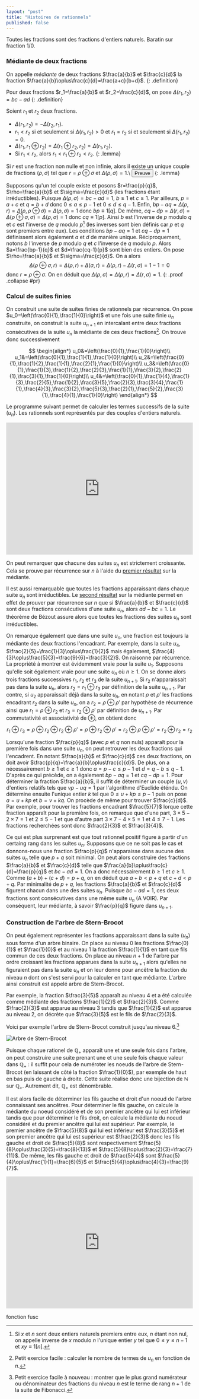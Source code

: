```yaml
---
layout: "post"
title: "Histoires de rationnels"
published: false
---
```


Toutes les fractions sont des fractions d'entiers naturels. Baratin sur fraction $1/0$.

### Médiante de deux fractions

On appelle *médiante* de deux fractions $\frac{a}{b}$ et $\frac{c}{d}$ la fraction $\frac{a}{b}\oplus\frac{c}{d}=\frac{a+c}{b+d}$.
{: .definition}

Pour deux fractions $r_1=\frac{a}{b}$ et $r_2=\frac{c}{d}$, on pose $\Delta(r_1,r_2)=bc-ad$
{: .definition}

Soient $r_1$ et $r_2$ deux fractions.
* $\Delta(r_1,r_2)=-\Delta(r_2,r_1)$.
* $r_1\lt r_2$ si et seulement si $\Delta(r_1,r_2)\gt0$ et $r_1=r_2$ si et seulement si $\Delta(r_1,r_2)=0$.
* $\Delta(r_1,r_1\oplus r_2)=\Delta(r_1\oplus r_2,r_2)=\Delta(r_1,r_2)$.
* Si $r_1\lt r_2$, alors $r_1\lt r_1\oplus r_2\lt r_2$.
{: .lemma}

Si $r$ est une fraction non nulle et non infinie, alors il existe un unique couple de fractions $(\rho,\sigma)$ tel que $r=\rho\oplus\sigma$ et $\Delta(\rho,\sigma)=1$.\\
<button type="button" class="btn btn-info" data-toggle="collapse" data-target="#pr">Preuve</button>
{: .lemma}

Supposons qu'un tel couple existe et posons $r=\frac{p}{q}$, $\rho=\frac{a}{b}$ et $\sigma=\frac{c}{d}$ (les fractions étant irréductibles). Puisque $\Delta(\rho,\sigma)=bc-ad=1$, $b\geq1$ et $c\geq1$. Par ailleurs, $p=a+c$ et $q=b+d$ donc $0\leq a\leq p-1$ et $0\leq d\leq q-1$. Enfin, $bp-aq=\Delta(\rho,r)=\Delta(\rho,\rho\oplus\sigma)=\Delta(\rho,\sigma)=1$ donc $bp\equiv1[q]$. De même, $cq-dp=\Delta(r,\sigma)=\Delta(\rho\oplus\sigma,\sigma)=\Delta(\rho,\sigma)=1$ donc $cq\equiv1[p]$. Ainsi $b$ est l'inverse de $p$ modulo $q$ et $c$ est l'inverse de $q$ modulo $p$[^invmodulo] (les inverses sont bien définis car $p$ et $q$ sont premiers entre eux). Les conditions $bp-aq=1$ et $cq-dp=1$ définissent alors également $a$ et $d$ de manière unique. Réciproquement, notons $b$ l'inverse de $p$ modulo $q$ et $c$ l'inverse de $q$ modulo $p$. Alors $a=\frac{bp-1}{q}$ et $d=\frac{cq-1}{p}$ sont bien des entiers. On pose $\rho=\frac{a}{b}$ et $\sigma=\frac{c}{d}$. On a alors
$$
\Delta(\rho\oplus\sigma,r)=\Delta(\rho,r)+\Delta(\sigma,r)=\Delta(\rho,r)-\Delta(r,\sigma)=1-1=0
$$
donc $r=\rho\oplus\sigma$. On en déduit que $\Delta(\rho,\sigma)=\Delta(\rho,r)=\Delta(r,\sigma)=1$.
{: .proof .collapse #pr}

### Calcul de suites finies

On construit une suite de suites finies de rationnels par récurrence. On pose $u_0=\left(\frac{0}{1},\frac{1}{0}\right)$ et une fois une suite finie $u_n$ construite, on construit la suite $u_{n+1}$ en intercalant entre deux fractions consécutives de la suite $u_n$ la médiante de ces deux fractions[^exonbtermes]. On trouve donc successivement

$$
\begin{align*}
u_0&=\left(\frac{0}{1},\frac{1}{0}\right)\\
u_1&=\left(\frac{0}{1},\frac{1}{1},\frac{1}{0}\right)\\
u_2&=\left(\frac{0}{1},\frac{1}{2},\frac{1}{1},\frac{2}{1},\frac{1}{0}\right)\\
u_3&=\left(\frac{0}{1},\frac{1}{3},\frac{1}{2},\frac{2}{3},\frac{1}{1},\frac{3}{2},\frac{2}{1},\frac{3}{1},\frac{1}{0}\right)\\
u_4&=\left(\frac{0}{1},\frac{1}{4},\frac{1}{3},\frac{2}{5},\frac{1}{2},\frac{3}{5},\frac{2}{3},\frac{3}{4},\frac{1}{1},\frac{4}{3},\frac{3}{2},\frac{5}{3},\frac{2}{1},\frac{5}{2},\frac{3}{1},\frac{4}{1},\frac{1}{0}\right)
\end{align*}
$$

Le programme suivant permet de calculer les termes successifs de la suite $(u_n)$. Les rationnels sont représentés par des couples d'entiers naturels.

<iframe src="https://trinket.io/embed/python3/3fba0de1ac" width="100%" height="356" frameborder="0" marginwidth="0" marginheight="0" allowfullscreen></iframe>

On peut remarquer que chacune des suites $u_n$ est strictement croissante. Cela se prouve par récurrence sur $n$ à l'aide du [premier résultat](#ordre) sur la médiante.

Il est aussi remarquable que toutes les fractions apparaissant dans chaque suite $u_n$ sont irréductibles. Le [second résultat](#irreductible) sur la médiante permet en effet de prouver par récurrence sur $n$ que si $\frac{a}{b}$ et $\frac{c}{d}$ sont deux fractions consécutives d'une suite $u_n$, alors $ad-bc=1$. Le théorème de Bézout assure alors que toutes les fractions des suites $u_n$ sont irréductibles.

On remarque également que dans une suite $u_n$, une fraction est toujours la médiante des deux fractions l'encadrant. Par exemple, dans la suite $u_4$, $\frac{2}{5}=\frac{1}{3}\oplus\frac{1}{2}$ mais également, $\frac{4}{3}\oplus\frac{5}{3}=\frac{9}{6}=\frac{3}{2}$. On raisonne par récurrence. La propriété à montrer est évidemment vraie pour la suite $u_1$. Supposons qu'elle soit également vraie pour une suite $u_n$ où $n\geq1$. On se donne alors trois fractions successives $r_1$, $r_2$ et $r_3$ de la suite $u_{n+1}$. Si $r_2$ n'apparaissait pas dans la suite $u_n$, alors $r_2=r_1\oplus r_3$ par définition de la suite $u_{n+1}$. Par contre, si $u_2$ apparaissait déjà dans la suite $u_n$, en notant $\rho$ et $\rho'$ les fractions encadrant $r_2$ dans la suite $u_n$, on a $r_2=\rho\oplus\rho'$ par hypothèse de récurrence  ainsi que $r_1=\rho\oplus r_2$ et $r_3=r_2\oplus\rho'$ par définition de $u_{n+1}$. Par commutativité et associativité de $\oplus$, on obtient donc

$$
r_1\oplus r_3=\rho\oplus r_2\oplus r_2\oplus\rho'=\rho\oplus r_2\oplus\rho'=r_2\oplus\rho\oplus\rho'=r_2\oplus r_2=r_2
$$

Lorsqu'une fraction $\frac{p}{q}$ (avec $p$ et $q$ non nuls) apparaît pour la première fois dans une suite $u_n$, on peut retrouver les deux fractions qui l'encadrent. En notant $\frac{a}{b}$ et $\frac{c}{d}$ ces deux fractions, on doit avoir $\frac{p}{q}=\frac{a}{b}\oplus\frac{c}{d}$. De plus, on a nécessairement $b\geq1$ et $c\geq1$ donc $a=p-c\leq p-1$ et $d=q-b\leq q-1$. D'après ce qui précède, on a également $bp-aq=1$ et $cq-dp=1$. Pour déterminer la fraction $\frac{a}{b}$, il suffit de déterminer un couple $(u,v)$ d'entiers relatifs tels que $vp-uq=1$ par l'algorithme d'Euclide éténdu. On détermine ensuite l'unique entier $k$ tel que $0\leq u+kp\leq p-1$ puis on pose $a=u+kp$ et $b=v+kq$. On procède de même pour trouver $\frac{c}{d}$. Par exemple, pour trouver les fractions encadrant $\frac{5}{7}$ lorque cette fraction apparaît pour la première fois, on remarque que d'une part, $3\times5-2\times7=1$ et $2\leq5-1$ et que d'autre part $3\times7-4\times5=1$ et $4\leq7-1$. Les fractions recherchées sont donc $\frac{2}{3}$ et $\frac{3}{4}$.



Ce qui est plus surprenant est que tout rationnel positif figure à partir d'un certaing rang dans les suites $u_n$. Supposons que ce ne soit pas le cas et donnons-nous une fraction $\frac{p}{q}$ n'apparaisse dans aucune des suites $u_n$ telle que $p+q$ soit minimal. On peut alors construire des fractions $\frac{a}{b}$ et $\frac{c}{d}$ telle que $\frac{a}{b}\oplus\frac{c}{d}=\frac{p}{q}$ et $bc-ad=1$. On a donc nécessairement $b\geq1$ et $c\geq1$. Comme $(a+b)+(c+d)=p+q$, on en déduit que $a+b\lt p+q$ et $c+d\lt p+q$. Par minimalité de $p+q$, les fractions $\frac{a}{b}$ et $\frac{c}{d}$ figurent chacun dans une des suites $u_n$. Puisque $bc-ad=1$, ces deux fractions sont consécutives dans une même suite $u_n$ (A VOIR). Par conséquent, leur médiante, à savoir $\frac{p}{q}$ figure dans $u_{n+1}$.

### Construction de l'arbre de Stern-Brocot

On peut également représenter les fractions apparaissant dans la suite $(u_n)$ sous forme d'un arbre binaire. On place au niveau 0 les fractions $\frac{0}{1}$ et $\frac{1}{0}$ et au niveau 1 la fraction $\frac{1}{1}$ en tant que fils commun de ces deux fractions. On place au niveau $n+1$ de l'arbre par ordre croissant les fractions apparues dans la suite $u_{n+1}$ alors qu'elles ne figuraient pas dans la suite $u_n$ et on leur donne pour ancêtre la fraction du niveau $n$ dont on s'est servi pour la calculer en tant que médiante. L'arbre ainsi construit est appelé arbre de Stern-Brocot.

Par exemple, la fraction $\frac{3}{5}$ apparaît au niveau 4 et a été calculée comme médiante des fractions $\frac{1}{2}$ et $\frac{2}{3}$. Comme $\frac{2}{3}$ est apparue au niveau 3 tandis que $\frac{1}{2}$ est apparue au niveau 2, on décrète que $\frac{3}{5}$ est le fils de $\frac{2}{3}$.

Voici par exemple l'arbre de Stern-Brocot construit jusqu'au niveau 6.[^exomax]

![Arbre de Stern-Brocot](/images/2016/10/stern.png)

Puisque chaque rationel de $\mathbb Q_+$ apparaît une et une seule fois dans l'arbre, on peut construire une suite prenant une et une seule fois chaque valeur dans $\mathbb Q_+$ : il suffit pour cela de numéroter les noeuds de l'arbre de Stern-Brocot (en laissant de côté la fraction $\frac{1}{0}$), par exemple de haut en bas puis de gauche à droite. Cette suite réalise donc une bijection de $\mathbb N$ sur $\mathbb Q_+$. Autrement dit, $\mathbb Q_+$ est dénombrable.

Il est alors facile de déterminer les fils gauche et droit d'un noeud de l'arbre connaissant ses ancêtres. Pour déterminer le fils gauche, on calcule la médiante du noeud considéré et de son premier ancêtre qui lui est inférieur tandis que pour déterminer le fils droit, on calcule la médiante du noeud considéré et du premier ancêtre qui lui est supérieur. Par exemple, le premier ancêtre de $\frac{5}{8}$ qui lui est inférieur est $\frac{3}{5}$ et son premier ancêtre qui lui est supérieur est $\frac{2}{3}$ donc les fils gauche et droit de $\frac{5}{8}$ sont respectivement $\frac{5}{8}\oplus\frac{3}{5}=\frac{8}{13}$ et $\frac{5}{8}\oplus\frac{2}{3}=\frac{7}{11}$. De même, les fils gauche et droit de $\frac{5}{4}$ sont $\frac{5}{4}\oplus\frac{1}{1}=\frac{6}{5}$ et $\frac{5}{4}\oplus\frac{4}{3}=\frac{9}{7}$.


<iframe src="https://trinket.io/embed/python3/2a3fff74c7" width="100%" height="356" frameborder="0" marginwidth="0" marginheight="0" allowfullscreen></iframe>

fonction fusc

[^exonbtermes]: Petit exercice facile : calculer le nombre de termes de $u_n$ en fonction de $n$.

[^invmodulo]: Si $x$ et $n$ sont deux entiers naturels premiers entre eux, $n$ étant non nul, on appelle inverse de $x$ modulo $n$ l'unique entier $y$ tel que $0\leq y\leq n-1$ et $xy\equiv1[n]$.

[^exomax]: Petit exercice facile à nouveau : montrer que le plus grand numérateur ou dénominateur des fractions du niveau $n$ est le terme de rang $n+1$ de la suite de Fibonacci.
